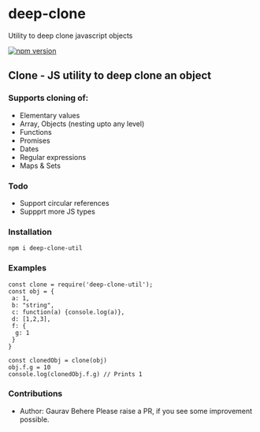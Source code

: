 # deep-clone
Utility to deep clone javascript objects

[![npm version](https://badge.fury.io/js/deep-clone-util.svg)](https://badge.fury.io/js/deep-clone-util)

 ## Clone - JS utility to deep clone an object
 ### Supports cloning of:
 -  Elementary values
 -  Array, Objects (nesting upto any level)
 -  Functions
 -  Promises
 -  Dates
 -  Regular expressions
 -  Maps & Sets

 ### Todo
 -  Support circular references
 -  Suppprt more JS types

 ### Installation
 ``` npm i deep-clone-util ```

### Examples
```
const clone = require('deep-clone-util');
const obj = {
 a: 1,
 b: "string",
 c: function(a) {console.log(a)},
 d: [1,2,3],
 f: {
  g: 1
 }
}

const clonedObj = clone(obj)
obj.f.g = 10
console.log(clonedObj.f.g) // Prints 1
```


### Contributions
  - Author: Gaurav Behere
Please raise a PR, if you see some improvement possible.
